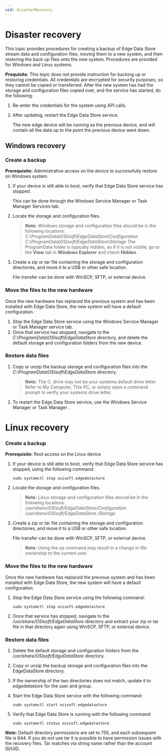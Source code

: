 ```yaml
---
uid: disasterRecovery
---
```


# Disaster recovery

This topic provides procedures for creating a backup of Edge Data Store stream data and configuration files, moving them to a new system, and then restoring the back up files onto the new system. Procedures are provided for Windows and Linux systems.
 
**Prequisite:**  This topic does not provide instruction for backing up or restoring credentials. All credentials are encrypted for security purposes, so they cannot be copied or transferred. After the new system has had the storage and configuration files copied over, and the service has started, do the following:

1. Re-enter the credentials for the system using API calls. 
2. After updating, restart the Edge Data Store service. 
	
	The new edge device will be running as the previous device, and will contain all the data up to the point the previous device went down.


## Windows recovery

### Create a backup

**Prerequisite:** Administrative access on the device to successfully restore on Windows system.

1. If your device is still able to boot, verify that Edge Data Store service has stopped. 
	
	This can be done through the Windows Service Manager or Task Manager Services tab.
2. Locate the storage and configuration files.

	> **Note:** Windows storage and configuration files should be in the following locations:
			  _C:\ProgramData\OSIsoft\EdgeDataStore\Configuration_
			  _C:\ProgramData\OSIsoft\EdgeDataStore\Storage_
			  The ProgramData folder is typically hidden, so if it is not visible, go to the **View** tab in **Windows Explorer** and check **Hidden**.

3. Create a zip or tar file containing the storage and configuration directories, and move it to a USB or other safe location. 
	 
	 File transfer can be done with WinSCP, SFTP, or external device.

### Move the files to the new hardware

Once the new hardware has replaced the previous system and has been installed with Edge Data Store, the new system will have a default configuration. 

1. Stop the Edge Data Store service using the Windows Service Manager or Task Manager service tab.
2. Once that service has stopped, navigate to the _C:\ProgramData\OSIsoft\EdgeDataStore_ directory, and delete the default storage and configuration folders from the new device.

### Restore data files

1. Copy or unzip the backup storage and configuration files into the _C:\ProgramData\OSIsoft\EdgeDataStore_ directory.

	> **Note:** The C: drive may not be your systems default drive letter. Refer to My Computer, This PC, or simply open a command prompt to verify your systems drive letter.

2. To restart the Edge Data Store service, use the Windows Service Manager or Task Manager .


# Linux recovery

### Create a backup

**Prerequisite:** Root access on the Linux device

1. If your device is still able to boot, verify that Edge Data Store service has stopped, using the following command: 

	  ```
	  sudo systemctl stop osisoft.edgedatastore
	  ```

2. Locate the storage and configuration files.

	> **Note:** Linux storage and configuration files should be in the following locations:
			_/usr/share/OSIsoft/EdgeDataStore/Configuration_
			_/usr/share/OSIsoft/EdgeDataStore /Storage_

3. Create a zip or tar file containing the storage and configuration directories, and move it to a USB or other safe location. 

	File transfer can be done with WinSCP, SFTP, or external device.

	> **Note:** Using the _cp_ command may result in a change in file ownership to the current user. 

### Move the files to the new hardware

Once the new hardware has replaced the previous system and has been installed with Edge Data Store, the new system will have a default configuration. 

1. Stop the Edge Data Store service using the following command:

	  ```
	  sudo systemctl stop osisoft.edgedatastore
	  ```

2. Once that service has stopped, navigate to the _/usr/share/OSIsoft/EdgeDataStore_ directory and extract your zip or tar file in that directory again using WinSCP, SFTP, or external device.

### Restore data files

1. Delete the default storage and configuration folders from the _/usr/share/OSIsoft/EdgeDataStore_ directory.
2. Copy or unzip the backup storage and configuration files into the EdgeDataStore directory.
3. If the ownership of the two directories does not match, update it to _edgedatastore_ for the user and group. 
4. Start the Edge Data Store service with the following command:

	  ```
	  sudo systemctl start osisoft.edgedatastore
	  ```

5. Verify that Edge Data Store is running with the following command:

	  ```
	  sudo systemctl status osisoft.edgedatastore
	  ```

  **Note:** Default directory permissions are set to 755, and each subsequent file is 644. If you do not use tar it is possible to have permission issues with the recovery files. Tar matches via string name rather than the account ID/UID.
